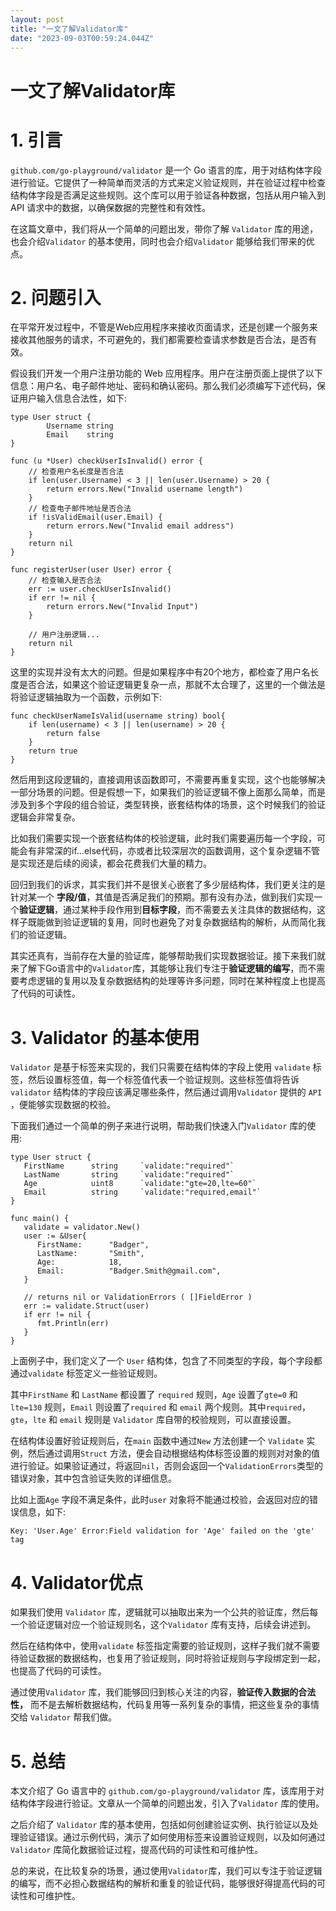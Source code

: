 ```yaml
---
layout: post
title: "一文了解Validator库"
date: "2023-09-03T00:59:24.044Z"
---
```

一文了解Validator库
==============

1\. 引言
======

`github.com/go-playground/validator` 是一个 Go 语言的库，用于对结构体字段进行验证。它提供了一种简单而灵活的方式来定义验证规则，并在验证过程中检查结构体字段是否满足这些规则。这个库可以用于验证各种数据，包括从用户输入到 API 请求中的数据，以确保数据的完整性和有效性。

在这篇文章中，我们将从一个简单的问题出发，带你了解 `Validator` 库的用途，也会介绍`Validator` 的基本使用，同时也会介绍`Validator` 能够给我们带来的优点。

2\. 问题引入
========

在平常开发过程中，不管是Web应用程序来接收页面请求，还是创建一个服务来接收其他服务的请求，不可避免的，我们都需要检查请求参数是否合法，是否有效。

假设我们开发一个用户注册功能的 Web 应用程序。用户在注册页面上提供了以下信息：用户名、电子邮件地址、密码和确认密码。那么我们必须编写下述代码，保证用户输入信息合法性，如下:

    type User struct {
            Username string
            Email    string
    }
    
    func (u *User) checkUserIsInvalid() error {
        // 检查用户名长度是否合法
        if len(user.Username) < 3 || len(user.Username) > 20 {
            return errors.New("Invalid username length")
        }
        // 检查电子邮件地址是否合法
        if !isValidEmail(user.Email) {
            return errors.New("Invalid email address")
        }
        return nil
    }
        
    func registerUser(user User) error {
        // 检查输入是否合法
        err := user.checkUserIsInvalid()
        if err != nil {
            return errors.New("Invalid Input")
        }
    
        // 用户注册逻辑...
        return nil
    }
    

这里的实现并没有太大的问题。但是如果程序中有20个地方，都检查了用户名长度是否合法，如果这个验证逻辑更复杂一点，那就不太合理了，这里的一个做法是将验证逻辑抽取为一个函数，示例如下:

    func checkUserNameIsValid(username string) bool{
        if len(username) < 3 || len(username) > 20 {
            return false
        }
        return true
    }
    

然后用到这段逻辑的，直接调用该函数即可，不需要再重复实现，这个也能够解决一部分场景的问题。但是假想一下，如果我们的验证逻辑不像上面那么简单，而是涉及到多个字段的组合验证，类型转换，嵌套结构体的场景，这个时候我们的验证逻辑会非常复杂。

比如我们需要实现一个嵌套结构体的校验逻辑，此时我们需要遍历每一个字段，可能会有非常深的if...else代码，亦或者比较深层次的函数调用，这个复杂逻辑不管是实现还是后续的阅读，都会花费我们大量的精力。

回归到我们的诉求，其实我们并不是很关心嵌套了多少层结构体，我们更关注的是针对某一个 **字段/值**，其值是否满足我们的预期。那有没有办法，做到我们实现一个**验证逻辑**，通过某种手段作用到**目标字段**，而不需要去关注具体的数据结构，这样子既能做到验证逻辑的复用，同时也避免了对复杂数据结构的解析，从而简化我们的验证逻辑。

其实还真有，当前存在大量的验证库，能够帮助我们实现数据验证。接下来我们就来了解下Go语言中的`Validator`库，其能够让我们专注于**验证逻辑的编写**，而不需要考虑逻辑的复用以及复杂数据结构的处理等许多问题，同时在某种程度上也提高了代码的可读性。

3\. Validator 的基本使用
===================

`Validator` 是基于标签来实现的，我们只需要在结构体的字段上使用 `validate` 标签，然后设置标签值，每一个标签值代表一个验证规则。这些标签值将告诉 `validator` 结构体的字段应该满足哪些条件，然后通过调用`Validator` 提供的 `API` ，便能够实现数据的校验。

下面我们通过一个简单的例子来进行说明，帮助我们快速入门`Validator` 库的使用:

    type User struct {
       FirstName      string     `validate:"required"`
       LastName       string     `validate:"required"`
       Age            uint8      `validate:"gte=20,lte=60"`
       Email          string     `validate:"required,email"`
    }
    
    func main() {
       validate = validator.New()
       user := &User{
          FirstName:      "Badger",
          LastName:       "Smith",
          Age:            18,
          Email:          "Badger.Smith@gmail.com",
       }
    
       // returns nil or ValidationErrors ( []FieldError )
       err := validate.Struct(user)
       if err != nil {
          fmt.Println(err)
       }
    }
    

上面例子中，我们定义了一个 `User` 结构体，包含了不同类型的字段，每个字段都通过`validate` 标签定义一些验证规则。

其中`FirstName` 和 `LastName` 都设置了 `required` 规则，`Age` 设置了`gte=0` 和 `lte=130` 规则，`Email` 则设置了`required` 和 `email` 两个规则。其中`required`，`gte`，`lte` 和 `email` 规则是 `Validator` 库自带的校验规则，可以直接设置。

在结构体设置好验证规则后，在`main` 函数中通过`New` 方法创建一个 `Validate` 实例，然后通过调用`Struct` 方法，便会自动根据结构体标签设置的规则对对象的值进行验证。如果验证通过，将返回`nil`，否则会返回一个`ValidationErrors`类型的错误对象，其中包含验证失败的详细信息。

比如上面`Age` 字段不满足条件，此时`user` 对象将不能通过校验，会返回对应的错误信息，如下:

    Key: 'User.Age' Error:Field validation for 'Age' failed on the 'gte' tag
    

4\. Validator优点
===============

如果我们使用 `Validator` 库，逻辑就可以抽取出来为一个公共的验证库，然后每一个验证逻辑对应一个验证规则名，这个`Validator` 库有支持，后续会讲述到。

然后在结构体中，使用`validate` 标签指定需要的验证规则，这样子我们就不需要待验证数据的数据结构，也复用了验证规则，同时将验证规则与字段绑定到一起，也提高了代码的可读性。

通过使用`Validator` 库，我们能够回归到核心关注的内容，**验证传入数据的合法性，** 而不是去解析数据结构，代码复用等一系列复杂的事情，把这些复杂的事情交给 `Validator` 帮我们做。

5\. 总结
======

本文介绍了 Go 语言中的 `github.com/go-playground/validator` 库，该库用于对结构体字段进行验证。文章从一个简单的问题出发，引入了`Validator` 库的使用。

之后介绍了 `Validator` 库的基本使用，包括如何创建验证实例、执行验证以及处理验证错误。通过示例代码，演示了如何使用标签来设置验证规则，以及如何通过 `Validator` 库简化数据验证过程，提高代码的可读性和可维护性。

总的来说，在比较复杂的场景，通过使用`Validator`库，我们可以专注于验证逻辑的编写，而不必担心数据结构的解析和重复的验证代码，能够很好得提高代码的可读性和可维护性。